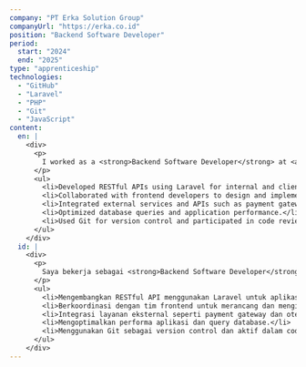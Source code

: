 ```yaml
---
company: "PT Erka Solution Group"
companyUrl: "https://erka.co.id"
position: "Backend Software Developer"
period:
  start: "2024"
  end: "2025"
type: "apprenticeship"
technologies:
  - "GitHub"
  - "Laravel"
  - "PHP"
  - "Git"
  - "JavaScript"
content:
  en: |
    <div>
      <p>
        I worked as a <strong>Backend Software Developer</strong> at <a href="https://erka.co.id" target="_blank">PT Erka Solution Group</a>, where I was responsible for developing and maintaining backend systems for web-based applications.
      </p>
      <ul>
        <li>Developed RESTful APIs using Laravel for internal and client applications.</li>
        <li>Collaborated with frontend developers to design and implement scalable application features.</li>
        <li>Integrated external services and APIs such as payment gateways and third-party authentication.</li>
        <li>Optimized database queries and application performance.</li>
        <li>Used Git for version control and participated in code reviews and team workflows on GitHub.</li>
      </ul>
    </div>
  id: |
    <div>
      <p>
        Saya bekerja sebagai <strong>Backend Software Developer</strong> di <a href="https://erka.co.id" target="_blank">PT Erka Solution Group</a>, dengan tanggung jawab utama dalam pengembangan dan pemeliharaan sistem backend untuk aplikasi berbasis web.
      </p>
      <ul>
        <li>Mengembangkan RESTful API menggunakan Laravel untuk aplikasi internal dan klien.</li>
        <li>Berkoordinasi dengan tim frontend untuk merancang dan mengimplementasikan fitur aplikasi yang skalabel.</li>
        <li>Integrasi layanan eksternal seperti payment gateway dan otentikasi pihak ketiga.</li>
        <li>Mengoptimalkan performa aplikasi dan query database.</li>
        <li>Menggunakan Git sebagai version control dan aktif dalam code review serta workflow tim melalui GitHub.</li>
      </ul>
    </div>
---
```

